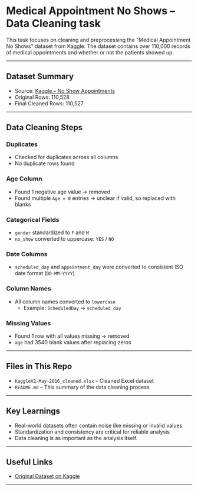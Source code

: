 #  Medical Appointment No Shows – Data Cleaning task

This task focuses on cleaning and preprocessing the "Medical Appointment No Shows" dataset from Kaggle. The dataset contains over 110,000 records of medical appointments and whether or not the patients showed up.

---

## Dataset Summary

- Source: [Kaggle – No Show Appointments](https://www.kaggle.com/datasets/joniarroba/noshowappointments)
- Original Rows: 110,528  
- Final Cleaned Rows: 110,527

---

##  Data Cleaning Steps

###  Duplicates
- Checked for duplicates across all columns
-  No duplicate rows found

###  Age Column
- Found 1 negative age value → removed
- Found multiple `Age = 0` entries →  unclear if valid, so replaced with blanks

###  Categorical Fields
- `gender` standardized to `F` and `M`
- `no_show` converted to uppercase: `YES` / `NO`

###  Date Columns
- `scheduled_day` and `appointment_day` were converted to consistent ISO date format (`DD-MM-YYYY`)

### Column Names
- All column names converted to `lowercase`
  - Example: `ScheduledDay` → `scheduled_day`

###  Missing Values
- Found 1 row with all values missing →  removed
- `age` had 3540 blank values after replacing zeros

---

##  Files in This Repo

- `KaggleV2-May-2016_cleaned.xlsx` – Cleaned Excel dataset
- `README.md` – This summary of the data cleaning process

---

##  Key Learnings

- Real-world datasets often contain noise like missing or invalid values
- Standardization and consistency are critical for reliable analysis
- Data cleaning is as important as the analysis itself.

---

##  Useful Links

- [Original Dataset on Kaggle](https://www.kaggle.com/datasets/joniarroba/noshowappointments)

---


